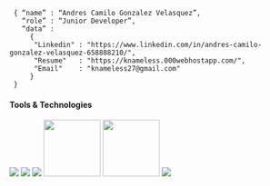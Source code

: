 <!--div style="text-align:center"><img src="./img/welcome.png" alt="background" style="width:70%; margin-left:auto; margin-right:auto; display: block; width:300px"/></div-->

```shell
 { “name” : “Andres Camilo Gonzalez Velasquez”,
   “role” : “Junior Developer”,
   “data” : 
     { 
      "Linkedin" : "https://www.linkedin.com/in/andres-camilo-gonzalez-velasquez-658888210/", 
      "Resume"   : "https://knameless.000webhostapp.com/",
      "Email"    : "knameless27@gmail.com"
     }
 }
```
<h4>Tools & Technologies</h4>
<p>
  <img src="https://img.icons8.com/color/120/null/vue-js.png"/>
  <img src="https://img.icons8.com/stickers/100/null/laravel.png"/>
  <img src="https://img.icons8.com/nolan/100/github.png"/>
  <img width="100" src="https://cdn-icons-png.flaticon.com/512/732/732212.png">
  <img width="100" src="https://cdn-icons-png.flaticon.com/512/5968/5968292.png">
  <img src="https://img.icons8.com/fluency/110/null/typescript--v1.png"/>
</p>
